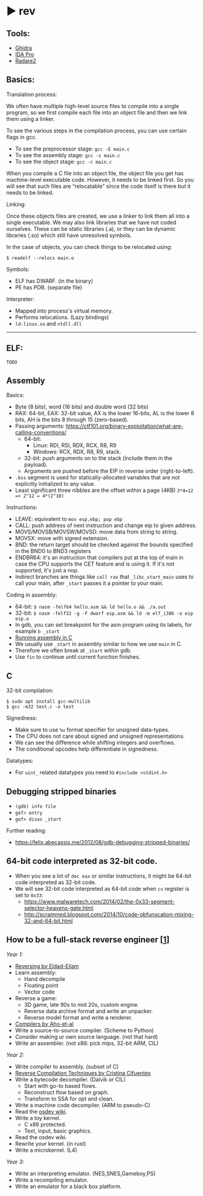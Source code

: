 #  ► rev

## Tools:

- [Ghidra](https://ghidra-sre.org/)
- [IDA Pro](https://hex-rays.com/ida-pro/)
- [Radare2](https://rada.re/n/)

## Basics:
Translation process:

We often have multiple high-level source files to compile into a single
program, so we first compile each file into an object file and then we link
them using a linker.

To see the various steps in the compilation process, you can use certain
flags in gcc.

- To see the preprocessor stage: `gcc -E main.c`
- To see the assembly stage: `gcc -s main.c`
- To see the object stage: `gcc -c main.c`

When you compile a C file into an object file, the object file you get has
machine-level executable code. However, it needs to be linked first. So you
will see that such files are “relocatable” since the code itself is there
but it needs to be linked.

Linking:

Once these objects files are created, we use a linker to link them all into
a single executable. We may also link libraries that we have not coded
ourselves. These can be static libraries (.a), or they can be dynamic
libraries (.so) which still have unresolved symbols.

In the case of objects, you can check things to be relocated using:

```
$ readelf --relocs main.o
```

Symbols:

- ELF has DWARF. (in the binary)
- PE has PDB. (separate file)

Interpreter:

- Mapped into process's virtual memory.
- Performs relocations. (Lazy bindings)
- `ld-linux.so` and `ntdll.dll`


----

## ELF:

```
TODO
```

## Assembly

Basics:

- Byte (8 bits), word (16 bits) and double word (32 bits)
- RAX: 64-bit, EAX: 32-bit value, AX is the lower 16-bits, AL is the lower
  8 bits, AH is the bits 8 through 15 (zero-based).
- Passing arguments:
  https://ctf101.org/binary-exploitation/what-are-calling-conventions/
    - 64-bit:
        - Linux: RDI, RSI, RDX, RCX, R8, R9
        - Windows: RCX, RDX, R8, R9, stack.
    - 32-bit: push arguments on to the stack (include them in the payload).
    - Arguments are pushed before the EIP in reverse order (right-to-left).
- `.bss` segment is used for statically-allocated variables that are not
  explicitly initialized to any value.
- Least significant three nibbles are the offset within a page (4KB)
  `3*4=12 => 2^12 = 4*(2^10)`

Instructions:

- LEAVE: equivalent to `mov esp,ebp; pop ebp`
- CALL: push address of next instruction and change eip to given address.
- MOVS/MOVSB/MOVSW/MOVSD: move data from string to string.
- MOVSX: move with signed extension.
- BND: the return target should be checked against the bounds specified in
  the BND0 to BND3 registers
- ENDBR64:  it's an instruction that compilers put at the top of main in
  case the CPU supports the CET feature and is using it. If it's not
  supported, it's just a nop.
- Indirect branches are things like `call rax` that `_libc_start_main` uses
  to call your main, after `_start` passes it a pointer to your main.

Coding in assembly:

- 64-bit: `$ nasm -felf64 hello.asm && ld hello.o && ./a.out`
- 32-bit: `$ nasm -felf32 -g -F dwarf eip.asm && ld -m elf_i386 -o eip eip.o`
- In gdb, you can set breakpoint for the asm program using its labels, for example `b _start`
- [Running assembly in C](https://github.com/Dvd848/CTFs/blob/master/2019_picoCTF/asm3.md)
- We usually use `_start` in assembly similar to how we use `main` in C.
- Therefore we often break at `_start` within gdb.
- Use `fin` to continue until current function finishes.

## C

32-bit compilation:

```
$ sudo apt install gcc-multilib
$ gcc -m32 test.c -o test
```

Signedness:

- Make sure to use `%u` format specifier for unsigned data-types.
- The CPU does not care about signed and unsigned representations.
- We can see the difference while shifting integers and overflows.
- The conditional opcodes help differentiate in signedness.

Datatypes:

- For `uint_` related datatypes you need to `#include <stdint.h>`

## Debugging stripped binaries

- `(gdb) info file`
- `gef> entry`
- `gef> disas _start`

Further reading:
- https://felix.abecassis.me/2012/08/gdb-debugging-stripped-binaries/

## 64-bit code interpreted as 32-bit code.

- When you see a lot of `dec eax` or similar instructions, it might be 64-bit code interpreted as 32-bit code.
- We will see 32-bit code interpreted as 64-bit code when `cs` register is set to `0x33`:
    - https://www.malwaretech.com/2014/02/the-0x33-segment-selector-heavens-gate.html
    - http://scrammed.blogspot.com/2014/10/code-obfunscation-mixing-32-and-64-bit.html

## How to be a full-stack reverse engineer \[[1](https://www.youtube.com/watch?v=9vKG8-TnawY&app=desktop)\]

_Year 1:_

- [Reversing by Eldad-Eilam](https://www.amazon.in/dp/B07MMX3K3W/)
- Learn assembly:
  - Hand decompile
  - Floating point
  - Vector code
- Reverse a game:
  - 3D game, late 90s to mid 20s, custom engine.
  - Reverse data archive format and write an unpacker.
  - Reverse model format and write a renderer.
- [Compilers by Aho-et-al](https://www.amazon.in/dp/B0756XFTTW/)
- Write a source-to-source compiler. (Scheme to Python)
- Consider making ur own source language. (not that hard)
- Write an assembler. (not x86: pick mips, 32-bit ARM, CIL)

_Year 2:_

- Write compiler to assembly. (subset of C)
- [Reverse Compilation Techniques by Cristina Cifuentes](https://yurichev.com/mirrors/DCC_decompilation_thesis.pdf)
- Write a bytecode decompiler. (Dalvik or CIL)
  - Start with go-to based flows.
  - Reconstruct flow based on graph.
  - Transform to SSA for opt and clean.
- Write a machine code decompiler. (ARM to pseudo-C)
- Read the [osdev wiki](https://wiki.osdev.org/).
- Write a toy kernel.
  - C x86 protected.
  - Text, input, basic graphics.
- Read the osdev wiki.
- Rewrite your kernel. (in rust)
- Write a microkernel. (L4)

_Year 3:_

- Write an interpreting emulator. (NES,SNES,Gameboy,PS)
- Write a recompiling emulator.
- Write an emulator for a black box platform.
